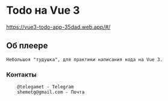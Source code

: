 # Todo на Vue 3

https://vue3-todo-app-35dad.web.app/#/

## Об плеере
```
Небольшоя "тудушка", для практики написания кода на Vue 3. 
```

### Контакты
```
    @telegamet - Telegram
    shemetg@gmail.com - Почта
```
